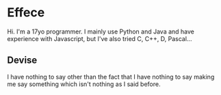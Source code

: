 # Effece
Hi. I'm a 17yo programmer.
I mainly use Python and Java and have experience with Javascript, but I've also tried C, C++, D, Pascal...

## Devise
I have nothing to say other than the fact that I have nothing to say making me say something which isn't nothing as I said before.
